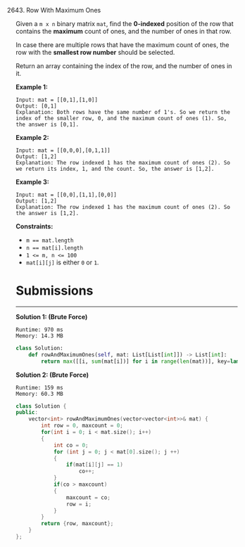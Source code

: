 2643. Row With Maximum Ones

Given a `m x n` binary matrix `mat`, find the **0-indexed** position of the row that contains the **maximum** count of ones, and the number of ones in that row.

In case there are multiple rows that have the maximum count of ones, the row with the **smallest row number** should be selected.

Return an array containing the index of the row, and the number of ones in it.

 

**Example 1:**
```
Input: mat = [[0,1],[1,0]]
Output: [0,1]
Explanation: Both rows have the same number of 1's. So we return the index of the smaller row, 0, and the maximum count of ones (1). So, the answer is [0,1]. 
```

**Example 2:**
```
Input: mat = [[0,0,0],[0,1,1]]
Output: [1,2]
Explanation: The row indexed 1 has the maximum count of ones (2). So we return its index, 1, and the count. So, the answer is [1,2].
```

**Example 3:**
```
Input: mat = [[0,0],[1,1],[0,0]]
Output: [1,2]
Explanation: The row indexed 1 has the maximum count of ones (2). So the answer is [1,2].
```

**Constraints:**

* `m == mat.length`
* `n == mat[i].length`
* `1 <= m, n <= 100`
* `mat[i][j]` is either `0` or `1`.

# Submissions
---
**Solution 1: (Brute Force)**
```
Runtime: 970 ms
Memory: 14.3 MB
```
```python
class Solution:
    def rowAndMaximumOnes(self, mat: List[List[int]]) -> List[int]:
        return max([[i, sum(mat[i])] for i in range(len(mat))], key=lambda x: [x[1], -x[0]])
```

**Solution 2: (Brute Force)**
```
Runtime: 159 ms
Memory: 60.3 MB
```
```c++
class Solution {
public:
    vector<int> rowAndMaximumOnes(vector<vector<int>>& mat) {
        int row = 0, maxcount = 0;
        for(int i = 0; i < mat.size(); i++)
        {
            int co = 0;
            for (int j = 0; j < mat[0].size(); j ++)
            {
                if(mat[i][j] == 1)
                    co++;
            }
            if(co > maxcount)
            {
                maxcount = co;
                row = i;
            }
        }
        return {row, maxcount};
    }
};
```
